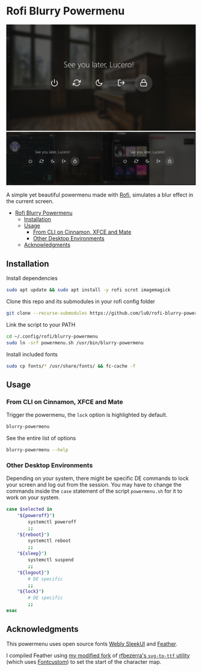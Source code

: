 # Rofi Blurry Powermenu 

![Preview while on desktop](preview.png)
![Preview while busy](preview_busy.png)

A simple yet beautiful powermenu made with [Rofi](https://github.com/davatorium/rofi), simulates a blur effect in the current screen.

- [Rofi Blurry Powermenu](#rofi-blurry-powermenu)
  - [Installation](#installation)
  - [Usage](#usage)
    - [From CLI on Cinnamon, XFCE and Mate](#from-cli-on-cinnamon-xfce-and-mate)
    - [Other Desktop Environments](#other-desktop-environments)
  - [Acknowledgments](#acknowledgments)

## Installation

Install dependencies
```bash
sudo apt update && sudo apt install -y rofi scrot imagemagick
```

Clone this repo and its submodules in your rofi config folder
```bash
git clone --recurse-submodules https://github.com/lu0/rofi-blurry-powermenu.git ~/.config/rofi/blurry-powermenu
```

Link the script to your PATH
```bash
cd ~/.config/rofi/blurry-powermenu
sudo ln -srf powermenu.sh /usr/bin/blurry-powermenu
```

Install included fonts
```sh
sudo cp fonts/* /usr/share/fonts/ && fc-cache -f
```


## Usage

### From CLI on Cinnamon, XFCE and Mate

Trigger the powermenu, the `lock` option is highlighted by default.
```bash
blurry-powermenu
```

See the entire list of options
```bash
blurry-powermenu --help
```

### Other Desktop Environments
Depending on your system, there might be specific DE commands to lock your
screen and log out from the session. You may have to change the commands inside
the ```case``` statement of the script `powermenu.sh` for it to work on your system.

```zsh
case $selected in
    "${poweroff}")
        systemctl poweroff
        ;;
    "${reboot}")
        systemctl reboot
        ;;
    "${sleep}")
        systemctl suspend
        ;;
    "${logout}")
        # DE specific
        ;;
    "${lock}")
        # DE specific
        ;;
esac
```

## Acknowledgments
This powermenu uses open source fonts
[Webly SleekUI](https://fonts2u.com/weblysleek-ui-semilight.font)
and
[Feather](https://github.com/feathericons/feather).

I compiled Feather using [my modified fork](https://github.com/lu0/svg-to-ttf)
of [rfbezerra's `svg-to-ttf` utility](https://github.com/rfbezerra/svg-to-ttf)
(which uses [Fontcustom](https://github.com/FontCustom/fontcustom))
to set the start of the character map.
